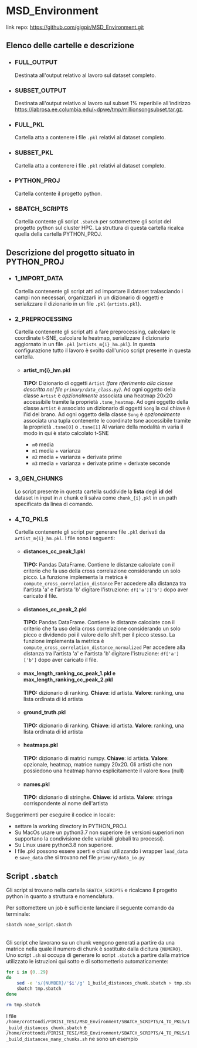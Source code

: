 # MSD_Environment

link repo: https://github.com/gigpir/MSD_Environment.git

## Elenco delle cartelle e descrizione

- ### FULL_OUTPUT 
  
  Destinata all'output relativo al lavoro sul dataset completo.
  
- ### SUBSET_OUTPUT
  
  Destinata all'output relativo al lavoro sul subset 1% reperibile all'indirizzo
  https://labrosa.ee.columbia.edu/~dpwe/tmp/millionsongsubset.tar.gz.
  
- ### FULL_PKL 
  
  Cartella atta a contenere i file `.pkl` relativi al dataset completo.
- ### SUBSET_PKL 
  
  Cartella atta a contenere i file `.pkl` relativi al dataset completo.
- ### PYTHON_PROJ 
  
  Cartella contente il progetto python.
- ### SBATCH_SCRIPTS 
  
  Cartella contente gli script `.sbatch` per sottomettere gli script del progetto
  python sul cluster HPC. La struttura di questa cartella ricalca quella della cartella 
  PYTHON_PROJ.

## Descrizione del progetto situato in PYTHON_PROJ

- ### 1_IMPORT_DATA
  
  Cartella contenente gli script atti ad importare il dataset tralasciando i campi non necessari, organizzarli in un dizionario
  di oggetti e serializzare il dizionario in un file `.pkl` (`artists.pkl`). 
- ### 2_PREPROCESSING

  Cartella contenente gli script atti a fare preprocessing, calcolare le coordinate t-SNE, calcolare le heatmap, 
  serializzare il dizionario aggiornato in un file `.pkl` (`artists_m{i}_hm.pkl`). In questa configurazione tutto il lavoro
  è svolto dall'unico script presente in questa cartella.

  - #### artist_m{i}_hm.pkl
    **TIPO:** Dizionario di oggetti `Artist` _(fare riferimento alla classe descritta nel file `primary/data_class.py`)_.
    Ad ogni oggetto della classe `Artist` è _opzionalmente_ associata una heatmap 20x20 accessibile tramite la proprietà `.tsne_heatmap`.
    Ad ogni oggetto della classe `Artist` è associato un dizionario di oggetti `Song` la cui chiave è l'id del brano.
    Ad ogni oggetto della classe `Song` è _opzionalmente_ associata una tupla contenente le coordinate tsne accessibile tramite la proprietà `.tsne[0]` o `.tsne[1]`
    Al variare della modalità m varia il modo in qui è stato calcolato t-SNE
    
    - `m0` media
    - `m1` media + varianza
    - `m2` media + varianza + derivate prime
    - `m3` media + varianza + derivate prime + derivate seconde  

- ### 3_GEN_CHUNKS
  
  Lo script presente in questa cartella suddivide la **lista** degli **id** del dataset in input 
  in _n_ chunk e li salva come `chunk_{i}.pkl` in un path specificato da linea di comando.
  
- ### 4_TO_PKLS
  
  Cartella contenente gli script per generare file `.pkl` derivati da `artist_m{i}_hm.pkl`.
  I file sono i seguenti:
  
  - #### distances_cc_peak_1.pkl 
    **TIPO:** Pandas DataFrame.
    Contiene le distanze calcolate con il criterio
    che fa uso della cross correlazione considerando un solo picco.
    La funzione implementa la metrica è `compute_cross_correlation_distance`
    Per accedere alla distanza tra l'artista 'a' e l'artista 'b' digitare l'istruzione: `df['a']['b']` dopo aver caricato il file. 
  
  - #### distances_cc_peak_2.pkl 
    **TIPO:** Pandas DataFrame.
    Contiene le distanze calcolate con il criterio
    che fa uso della cross correlazione considerando un solo picco e dividendo poi il valore dello shift per il picco stesso.
    La funzione implementa la metrica è `compute_cross_correlation_distance_normalized`
    Per accedere alla distanza tra l'artista 'a' e l'artista 'b' digitare l'istruzione: `df['a']['b']` dopo aver caricato il file.
  
  - #### max_length_ranking_cc_peak_1.pkl e max_length_ranking_cc_peak_2.pkl
    **TIPO:** dizionario di ranking.
    **Chiave**: id artista.
    **Valore**: ranking, una lista ordinata di id artista 
  - #### ground_truth.pkl 
    **TIPO:** dizionario di ranking.
    **Chiave**: id artista.
    **Valore**: ranking, una lista ordinata di id artista 
  
  - #### heatmaps.pkl
    **TIPO:** dizionario di matrici numpy.
    **Chiave**: id artista.
    **Valore**: opzionale, heatmap, matrice numpy 20x20. Gli artisti che non possiedono una heatmap hanno esplicitamente il valore `None` (null)
    
  - #### names.pkl
    
    **TIPO:** dizionario di stringhe.
    **Chiave**: id artista.
    **Valore**: stringa corrispondente al nome dell'artista

Suggerimenti per eseguire il codice in locale: 

  - settare la working directory in PYTHON_PROJ.
  - Su MacOs usare un python3.7 non superiore (le versioni superiori non supportano la condivisione delle variabili globali tra processi).
  - Su Linux usare python3.8 non superiore.
  - I file .pkl possono essere aperti e chiusi utilizzando i wrapper `load_data` e `save_data` che si trovano nel file `primary/data_io.py`



## Script `.sbatch`

Gli script si trovano nella cartella `SBATCH_SCRIPTS` e ricalcano il progetto python in quanto a struttura e nomenclatura. 

Per sottomettere un job è sufficiente lanciare il seguente comando da terminale:

```bash
sbatch nome_script.sbatch
```

  ###### 

Gli script che lavorano su un chunk vengono generati a partire da una matrice nella quale il numero di chunk è sostituito dalla dicitura `{NUMERO}`. Uno script `.sh` si occupa di generare lo script  `.sbatch` a partire dalla matrice utilizzato le istruzioni qui sotto e di sottometterlo automaticamente:

```bash
for i in {0..29}
do 
    sed -e 's/{NUMBER}/'$i'/g' 1_build_distances_chunk.sbatch > tmp.sbatch
    sbatch tmp.sbatch
done

rm tmp.sbatch
```

  I file `/home/crottondi/PIRISI_TESI/MSD_Environment/SBATCH_SCRIPTS/4_TO_PKLS/1_build_distances_chunk.sbatch` e `/home/crottondi/PIRISI_TESI/MSD_Environment/SBATCH_SCRIPTS/4_TO_PKLS/1_build_distances_many_chunks.sh` ne sono un esempio


